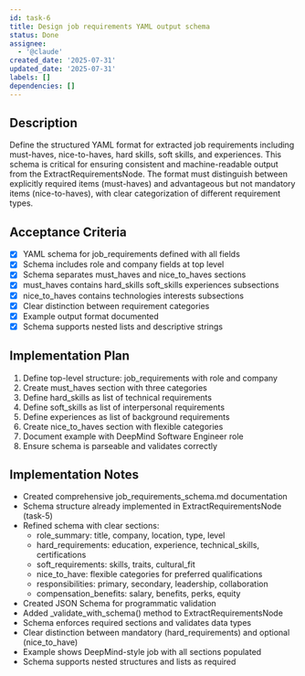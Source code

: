 ```yaml
---
id: task-6
title: Design job requirements YAML output schema
status: Done
assignee:
  - '@claude'
created_date: '2025-07-31'
updated_date: '2025-07-31'
labels: []
dependencies: []
---
```


## Description

Define the structured YAML format for extracted job requirements including must-haves, nice-to-haves, hard skills, soft skills, and experiences. This schema is critical for ensuring consistent and machine-readable output from the ExtractRequirementsNode. The format must distinguish between explicitly required items (must-haves) and advantageous but not mandatory items (nice-to-haves), with clear categorization of different requirement types.

## Acceptance Criteria

- [x] YAML schema for job_requirements defined with all fields
- [x] Schema includes role and company fields at top level
- [x] Schema separates must_haves and nice_to_haves sections
- [x] must_haves contains hard_skills soft_skills experiences subsections
- [x] nice_to_haves contains technologies interests subsections
- [x] Clear distinction between requirement categories
- [x] Example output format documented
- [x] Schema supports nested lists and descriptive strings

## Implementation Plan

1. Define top-level structure: job_requirements with role and company
2. Create must_haves section with three categories
3. Define hard_skills as list of technical requirements
4. Define soft_skills as list of interpersonal requirements
5. Define experiences as list of background requirements
6. Create nice_to_haves section with flexible categories
7. Document example with DeepMind Software Engineer role
8. Ensure schema is parseable and validates correctly

## Implementation Notes

- Created comprehensive job_requirements_schema.md documentation
- Schema structure already implemented in ExtractRequirementsNode (task-5)
- Refined schema with clear sections:
  - role_summary: title, company, location, type, level
  - hard_requirements: education, experience, technical_skills, certifications
  - soft_requirements: skills, traits, cultural_fit
  - nice_to_have: flexible categories for preferred qualifications
  - responsibilities: primary, secondary, leadership, collaboration
  - compensation_benefits: salary, benefits, perks, equity
- Created JSON Schema for programmatic validation
- Added _validate_with_schema() method to ExtractRequirementsNode
- Schema enforces required sections and validates data types
- Clear distinction between mandatory (hard_requirements) and optional (nice_to_have)
- Example shows DeepMind-style job with all sections populated
- Schema supports nested structures and lists as required
